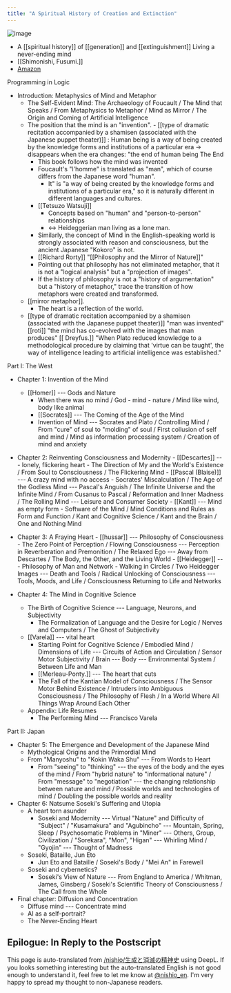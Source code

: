```yaml
---
title: "A Spiritual History of Creation and Extinction"
---
```


![image](https://gyazo.com/96763dde8a04c7e5aa02b5d25bad5289/thumb/1000)
- A [[spiritual history]] of [[generation]] and [[extinguishment]] Living a never-ending mind
- [[Shimonishi, Fusumi.]]
- [Amazon](https://amzn.to/3FMB9dn)

Programming in Logic
- Introduction: Metaphysics of Mind and Metaphor
    - The Self-Evident Mind: The Archaeology of Foucault / The Mind that Speaks / From Metaphysics to Metaphor / Mind as Mirror / The Origin and Coming of Artificial Intelligence
    - The position that the mind is an "invention".
            - [[type of dramatic recitation accompanied by a shamisen (associated with the Japanese puppet theater)]] : Human being is a way of being created by the knowledge forms and institutions of a particular era -> disappears when the era changes: "the end of human being The End
        - This book follows how the mind was invented
        - Foucault's "l'homme" is translated as "man", which of course differs from the Japanese word "human".
            - It" is "a way of being created by the knowledge forms and institutions of a particular era," so it is naturally different in different languages and cultures.
        - [[Tetsuzo Watsuji]]
            - Concepts based on "human" and "person-to-person" relationships
            - ↔ Heideggerian man living as a lone man.
        - Similarly, the concept of Mind in the English-speaking world is strongly associated with reason and consciousness, but the ancient Japanese "Kokoro" is not.
        - [[Richard Rorty]] "[[Philosophy and the Mirror of Nature]]"
        - Pointing out that philosophy has not eliminated metaphor, that it is not a "logical analysis" but a "projection of images".
        - If the history of philosophy is not a "history of argumentation" but a "history of metaphor," trace the transition of how metaphors were created and transformed.
    - [[mirror metaphor]].
        - The heart is a reflection of the world.
    - [[type of dramatic recitation accompanied by a shamisen (associated with the Japanese puppet theater)]] "man was invented" [[roti]] "the mind has co-evolved with the images that man produces" [[ Dreyfus.]] "When Plato reduced knowledge to a methodological procedure by claiming that 'virtue can be taught', the way of intelligence leading to artificial intelligence was established."

Part I: The West
- Chapter 1: Invention of the Mind
    - [[Homer]] --- Gods and Nature
        - When there was no mind / God - mind - nature / Mind like wind, body like animal
        - [[Socrates]] --- The Coming of the Age of the Mind
        - Invention of Mind --- Socrates and Plato / Controlling Mind / From "cure" of soul to "molding" of soul / First collusion of self and mind / Mind as information processing system / Creation of mind and anxiety
- Chapter 2: Reinventing Consciousness and Modernity
        - [[Descartes]] --- lonely, flickering heart
        - The Direction of My and the World's Existence / From Soul to Consciousness / The Flickering Mind
        - [[Pascal (Blaise)]] --- A crazy mind with no access
        - Socrates' Miscalculation / The Age of the Godless Mind --- Pascal's Anguish / The Infinite Universe and the Infinite Mind / From Cusanus to Pascal / Reformation and Inner Madness / The Rolling Mind --- Leisure and Consumer Society
        - [[Kant]] --- Mind as empty form
        - Software of the Mind / Mind Conditions and Rules as Form and Function / Kant and Cognitive Science / Kant and the Brain / One and Nothing Mind
- Chapter 3: A Fraying Heart
        - [[hussar]] --- Philosophy of Consciousness
        - The Zero Point of Perception / Flowing Consciousness --- Perception in Reverberation and Premonition / The Relaxed Ego --- Away from Descartes / The Body, the Other, and the Living World
        - [[Heidegger]] --- Philosophy of Man and Network
        - Walking in Circles / Two Heidegger Images --- Death and Tools / Radical Unlocking of Consciousness --- Tools, Moods, and Life / Consciousness Returning to Life and Networks


- Chapter 4: The Mind in Cognitive Science
    - The Birth of Cognitive Science --- Language, Neurons, and Subjectivity
        - The Formalization of Language and the Desire for Logic / Nerves and Computers / The Ghost of Subjectivity
    - [[Varela]] --- vital heart
        - Starting Point for Cognitive Science / Embodied Mind / Dimensions of Life --- Circuits of Action and Circulation / Sensor Motor Subjectivity / Brain --- Body --- Environmental System / Between Life and Man
        - [[Merleau-Ponty.]] --- The heart that cuts
        - The Fall of the Kantian Model of Consciousness / The Sensor Motor Behind Existence / Intruders into Ambiguous Consciousness / The Philosophy of Flesh / In a World Where All Things Wrap Around Each Other
    - Appendix: Life Resumes
        - The Performing Mind --- Francisco Varela

Part II: Japan
- Chapter 5: The Emergence and Development of the Japanese Mind
    - Mythological Origins and the Primordial Mind
    - From "Manyoshu" to "Kokin Waka Shu" --- From Words to Heart
        - From "seeing" to "thinking" --- the eyes of the body and the eyes of the mind / From "hybrid nature" to "informational nature" / From "message" to "negotiation" --- the changing relationship between nature and mind / Possible worlds and technologies of mind / Doubling the possible worlds and reality
- Chapter 6: Natsume Soseki's Suffering and Utopia
    - A heart torn asunder
        - Soseki and Modernity --- Virtual "Nature" and Difficulty of "Subject" / "Kusamakura" and "Agubincho" --- Mountain, Spring, Sleep / Psychosomatic Problems in "Miner" --- Others, Group, Civilization / "Sorekara", "Mon", "Higan" --- Whirling Mind / "Gyojin" --- Thought of Madness
    - Soseki, Bataille, Jun Eto
        - Jun Eto and Bataille / Soseki's Body / "Mei An" in Farewell
    - Soseki and cybernetics?
        - Soseki's View of Nature --- From England to America / Whitman, James, Ginsberg / Soseki's Scientific Theory of Consciousness / The Call from the Whole
- Final chapter: Diffusion and Concentration
    - Diffuse mind --- Concentrate mind
    - AI as a self-portrait?
    - The Never-Ending Heart

Epilogue: In Reply to the Postscript
---
This page is auto-translated from [/nishio/生成と消滅の精神史](https://scrapbox.io/nishio/生成と消滅の精神史) using DeepL. If you looks something interesting but the auto-translated English is not good enough to understand it, feel free to let me know at [@nishio_en](https://twitter.com/nishio_en). I'm very happy to spread my thought to non-Japanese readers.